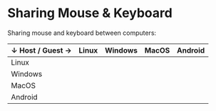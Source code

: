 # Sharing Mouse & Keyboard

Sharing mouse and keyboard between computers:

<table><thead><tr><th>↓ Host / Guest →</th><th data-type="content-ref">Linux</th><th data-type="content-ref">Windows</th><th data-type="content-ref">MacOS</th><th data-type="content-ref">Android</th></tr></thead><tbody><tr><td>Linux</td><td></td><td></td><td></td><td></td></tr><tr><td>Windows</td><td></td><td></td><td></td><td></td></tr><tr><td>MacOS</td><td></td><td></td><td></td><td></td></tr><tr><td>Android</td><td></td><td></td><td></td><td></td></tr></tbody></table>

